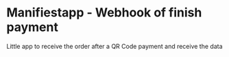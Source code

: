 # Manifiestapp - Webhook of finish payment

Little app to receive the order after a QR Code payment and receive the data

